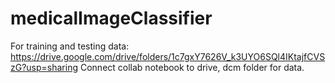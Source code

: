# medicalImageClassifier

For training and testing data: https://drive.google.com/drive/folders/1c7gxY7626V_k3UYO6SQl4IKtajfCVSzG?usp=sharing
Connect collab notebook to drive, dcm folder for data.
